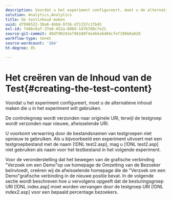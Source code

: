 ```yaml
---
description: Voordat u het experiment configureert, moet u de alternatieve inhoud maken die u in het experiment wilt gebruiken.
solution: Analytics,Analytics
title: De testinhoud maken
uuid: d7996522-38a6-4bb8-9736-d71157c17b45
exl-id: fd46c6af-37e8-452a-880d-147b7d0cfe21
source-git-commit: d9df90242ef96188f4e4b5e6d04cfef196b0a628
workflow-type: tm+mt
source-wordcount: '164'
ht-degree: 0%

---
```


# Het creëren van de Inhoud van de Test{#creating-the-test-content}

Voordat u het experiment configureert, moet u de alternatieve inhoud maken die u in het experiment wilt gebruiken.

De controlegroep wordt verzonden naar originele URI, terwijl de testgroep wordt verzonden naar nieuwe, afwisselende URI.

U voorkomt verwarring door de bestandsnamen van testgroepen niet opnieuw te gebruiken. Als u bijvoorbeeld een experiment uitvoert met een testgroepbestand met de naam [!DNL test2.asp], mag u [!DNL test2.asp] niet gebruiken als naam voor het testbestand in het volgende experiment.

Voor de veronderstelling dat het bewegen van de grafische verbinding &quot;Verzoek om een Demo&quot;op uw homepage de Omzetting van de Bezoeker beïnvloedt, creëren wij de afwisselende homepage die de &quot;Verzoek om een Demo&quot;grafische verbinding in de nieuwe positie bevat. In de volgende sectie wordt beschreven hoe u vervolgens opgeeft dat de besturingsgroep URI [!DNL index.asp] moet worden vervangen door de testgroep URI [!DNL index2.asp] voor een bepaald percentage bezoekers.

